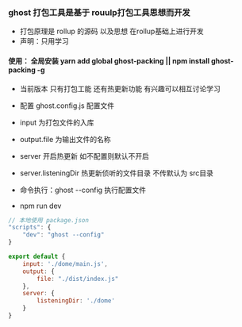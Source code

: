 ### ghost 打包工具是基于 rouulp打包工具思想而开发 

* 打包原理是 rollup 的源码 以及思想  在rollup基础上进行开发
* 声明：只用学习

#### 使用： 全局安装 yarn add global ghost-packing  || npm install ghost-packing -g

* 当前版本 只有打包工能 还有热更新功能 有兴趣可以相互讨论学习
* 配置 ghost.config.js 配置文件
* input 为打包文件的入库
* output.file 为输出文件的名称
* server 开启热更新 如不配置则默认不开启
* server.listeningDir 热更新侦听的文件目录 不传默认为 src目录
* 命令执行：ghost --config 执行配置文件

* npm run dev
```js
// 本地使用 package.json 
"scripts": {
    "dev": "ghost --config"
}
```

```js
export default {
    input: './dome/main.js',
    output: {
        file: "./dist/index.js"
    },
    server: {
        listeningDir: './dome'
    }
}
```

